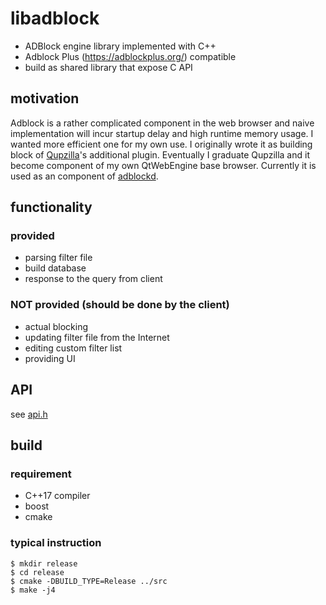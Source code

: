 # libadblock
- ADBlock engine library implemented with C++
- Adblock Plus (https://adblockplus.org/) compatible
- build as shared library that expose C API

## motivation
Adblock is a rather complicated component in the web browser and 
naive implementation will incur startup delay and high runtime 
memory usage. I wanted more efficient one for my own use.
I originally wrote it as building block of [Qupzilla](https://www.qupzilla.com/)'s
additional plugin. Eventually I graduate Qupzilla and it become component of my
own QtWebEngine base browser. Currently it is used as an component of
[adblockd](https://gitlab.com/stream9/adblockd).

## functionality
### provided
- parsing filter file
- build database
- response to the query from client

### NOT provided (should be done by the client)
- actual blocking
- updating filter file from the Internet
- editing custom filter list
- providing UI

## API
see [api.h](https://gitlab.com/stream9/libadblock/blob/master/src/api.h)

## build 
### requirement
- C++17 compiler
- boost
- cmake

### typical instruction
```shell
$ mkdir release
$ cd release
$ cmake -DBUILD_TYPE=Release ../src
$ make -j4
```
